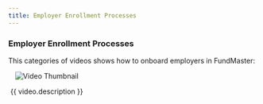 ```yaml
---
title: Employer Enrollment Processes
---
```


### Employer Enrollment Processes

This categories of videos shows how to onboard employers in FundMaster:

<div class="videos-grid">
  <div v-for="video in videos" :key="video.id" class="video-item">
    <a @click="openModal(video)">
      <img :src="video.thumbnail" alt="Video Thumbnail">
    </a>
    <p>{{ video.description }}</p>
  </div>
</div>

<template>
  <div class="video-modal" v-if="currentVideo">
    <div class="video-modal-overlay" @click="closeModal">
      <div class="video-modal-frame">
        <iframe :src="currentVideo.videoUrl" frameborder="0" allowfullscreen></iframe>
      </div>
      <button class="close-modal">Close</button>
    </div>
  </div>
</template>

<script>
export default {
  data() {
    return {
      videos: [
        {
          id: 1,
          thumbnail: "https://img.youtube.com/vi/z1XcwrJl3cY/hqdefault.jpg",
          videoUrl: "https://www.youtube.com/embed/z1XcwrJl3cY",
          description: "Part 1: Employer registration process"
        },
                {
          id: 2,
          thumbnail: "https://img.youtube.com/vi/Jx3X43fk_Xg/hqdefault.jpg",
          videoUrl: "https://www.youtube.com/embed/Jx3X43fk_Xg",
          description: "Part 2: Employer registration processe"
        },
                {
          id: 3,
          thumbnail: "https://img.youtube.com/vi/sZd2L7qs6n0/hqdefault.jpg",
          videoUrl: "https://www.youtube.com/embed/sZd2L7qs6n0",
          description: "Part 3: Employer registration process"
        },
     
        // Add more videos here...
      ],
      currentVideo: null
    };
  },
  methods: {
    openModal(video) {
      this.currentVideo = video;
    },
    closeModal() {
      this.currentVideo = null;
    }
  }
};
</script>

<style>
.videos-grid {
  display: grid;
  grid-template-columns: repeat(3, 1fr);
  grid-gap: 20px;
}

.video-item {
  text-align: center;
  cursor: pointer;
}

.video-item img {
  max-width: 100%;
}

.video-modal-overlay {
  position: fixed;
  top: 0;
  left: 0;
  width: 100%;
  height: 100%;
  background-color: rgba(0, 0, 0, 0.7);
  display: flex;
  justify-content: center;
  align-items: center;
  z-index: 9999;
  backdrop-filter: blur(5px);
}

.video-modal-frame {
  position: relative;
  width: 80%;
  padding-bottom: 56.25%;
  height: 0;
}

.video-modal-frame iframe {
  position: absolute;
  width: 100%;
  height: 80%;
}

.close-modal {
  position: absolute;
  top: 15px;
  right: 15px;
  background-color: transparent;
  border: none;
  color: #fff;
  font-size: 18px;
  cursor: pointer;
}
</style>
